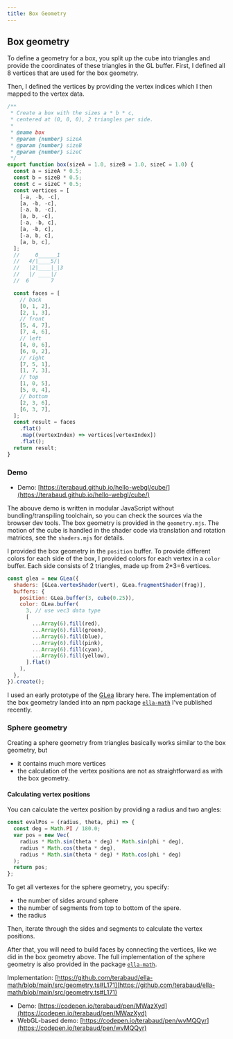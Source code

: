 ```yaml
---
title: Box Geometry
---
```

## Box geometry

To define a geometry for a box, you split up the cube into triangles and provide the coordinates of these triangles in the GL buffer.
First, I defined all 8 vertices that are used for the box geometry.

Then, I defined the vertices by providing the vertex indices which I then mapped to the vertex data.

```js
/**
 * Create a box with the sizes a * b * c,
 * centered at (0, 0, 0), 2 triangles per side.
 *
 * @name box
 * @param {number} sizeA
 * @param {number} sizeB
 * @param {number} sizeC
 */
export function box(sizeA = 1.0, sizeB = 1.0, sizeC = 1.0) {
  const a = sizeA * 0.5;
  const b = sizeB * 0.5;
  const c = sizeC * 0.5;
  const vertices = [
    [-a, -b, -c],
    [a, -b, -c],
    [-a, b, -c],
    [a, b, -c],
    [-a, -b, c],
    [a, -b, c],
    [-a, b, c],
    [a, b, c],
  ];
  //     0______1
  //   4/|____5/|
  //   |2|____|_|3
  //   |/ ____|/
  //  6       7

  const faces = [
    // back
    [0, 1, 2],
    [2, 1, 3],
    // front
    [5, 4, 7],
    [7, 4, 6],
    // left
    [4, 0, 6],
    [6, 0, 2],
    // right
    [7, 5, 1],
    [1, 7, 3],
    // top
    [1, 0, 5],
    [5, 0, 4],
    // bottom
    [2, 3, 6],
    [6, 3, 7],
  ];
  const result = faces
    .flat()
    .map((vertexIndex) => vertices[vertexIndex])
    .flat();
  return result;
}
```

### Demo

- Demo: [https://terabaud.github.io/hello-webgl/cube/](https://terabaud.github.io/hello-webgl/cube/)

The abouve demo is written in modular JavaScript without bundling/transpiling toolchain, so you can check the sources via the
browser dev tools. The box geometry is provided in the `geometry.mjs`.
The motion of the cube is handled in the shader code via translation and rotation matrices, see the `shaders.mjs` for details.

I provided the box geometry in the `position` buffer. To provide different colors for each side of the box, I provided colors for
each vertex in a `color` buffer. Each side consists of 2 triangles, made up from 2\*3=6 vertices.

```js
const glea = new GLea({
  shaders: [GLea.vertexShader(vert), GLea.fragmentShader(frag)],
  buffers: {
    position: GLea.buffer(3, cube(0.25)),
    color: GLea.buffer(
      3, // use vec3 data type
      [
        ...Array(6).fill(red),
        ...Array(6).fill(green),
        ...Array(6).fill(blue),
        ...Array(6).fill(pink),
        ...Array(6).fill(cyan),
        ...Array(6).fill(yellow),
      ].flat()
    ),
  },
}).create();
```

I used an early prototype of the [GLea](https://github.com/terabaud/glea/) library here.
The implementation of the box geometry landed into an npm package [`ella-math`](https://npmjs.com/package/ella-math) I've published recently.

### Sphere geometry

Creating a sphere geometry from triangles basically works similar to the box geometry, but

- it contains much more vertices
- the calculation of the vertex positions are not as straightforward as with the box geometry.

#### Calculating vertex positions

You can calculate the vertex position by providing a radius and two angles:

```js
const evalPos = (radius, theta, phi) => {
  const deg = Math.PI / 180.0;
  var pos = new Vec(
    radius * Math.sin(theta * deg) * Math.sin(phi * deg),
    radius * Math.cos(theta * deg),
    radius * Math.sin(theta * deg) * Math.cos(phi * deg)
  );
  return pos;
};
```

To get all vertexes for the sphere geometry, you specify:

- the number of sides around sphere
- the number of segments from top to bottom of the spere.
- the radius

Then, iterate through the sides and segments to calculate the vertex positions.

After that, you will need to build faces by connecting the vertices, like we did in the box geometry above.
The full implementation of the sphere geometry is also provided in the package [`ella-math`](https://npmjs.com/package/ella-math).

Implementation: [https://github.com/terabaud/ella-math/blob/main/src/geometry.ts#L171](https://github.com/terabaud/ella-math/blob/main/src/geometry.ts#L171)

- Demo: [https://codepen.io/terabaud/pen/MWazXyd](https://codepen.io/terabaud/pen/MWazXyd)
- WebGL-based demo: [https://codepen.io/terabaud/pen/wvMQQyr](https://codepen.io/terabaud/pen/wvMQQyr)
